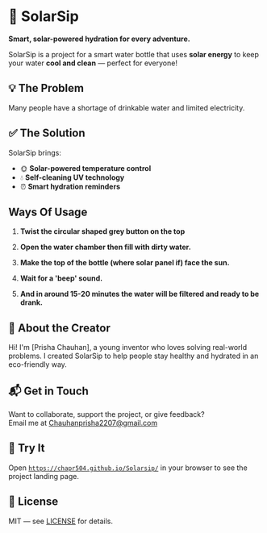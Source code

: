 # 🚀 SolarSip

**Smart, solar-powered hydration for every adventure.**

SolarSip is a project for a smart water bottle that uses **solar energy** to keep your water **cool and clean** — perfect for everyone!

## 💡 The Problem

Many people have a shortage of drinkable water and limited electricity.

## ✅ The Solution

SolarSip brings:

- 🌞 **Solar-powered temperature control**
- 💧 **Self-cleaning UV technology**
- ⏰ **Smart hydration reminders**
  
## Ways Of Usage

1) **Twist the circular shaped grey button on the top**


2) **Open the water chamber then fill with dirty water.**


3) **Make the top of the bottle (where solar panel if) face the sun.**


4) **Wait for a 'beep' sound.**


5) **And in around 15-20 minutes the water will be filtered and ready to be drank.**



   
## 👤 About the Creator

Hi! I'm [Prisha Chauhan], a young inventor who loves solving real-world problems. I created SolarSip to help people stay healthy and hydrated in an eco-friendly way.

## 📬 Get in Touch

Want to collaborate, support the project, or give feedback?  
Email me at [Chauhanprisha2207@gmail.com](mailto:Chauhanprisha2207@gmail.com)

## 🚀 Try It

Open [`https://chapr504.github.io/Solarsip/`](https://chapr504.github.io/Solarsip/) in your browser to see the project landing page.

## 📄 License

MIT — see [LICENSE](LICENSE) for details.
